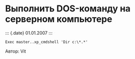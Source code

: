 Выполнить DOS-команду на серверном компьютере
=============================================

::: {.date}
01.01.2007
:::

    Exec master..xp_cmdshell 'Dir c:\*.*'

Автор: Vit

